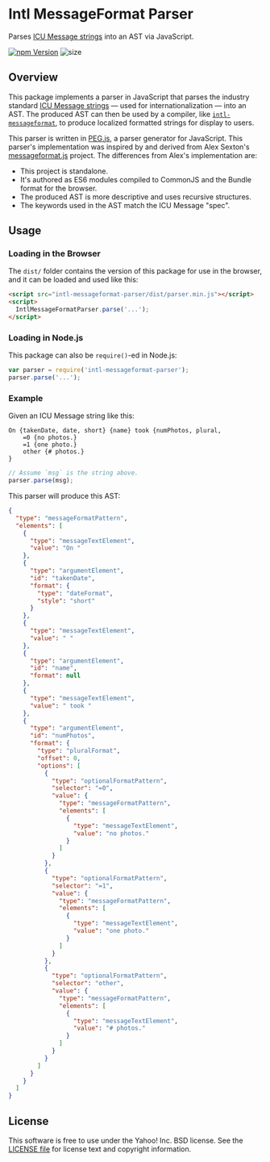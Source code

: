 # Intl MessageFormat Parser

Parses [ICU Message strings][icu] into an AST via JavaScript.

[![npm Version][npm-badge]][npm]
![size](https://badgen.net/bundlephobia/minzip/intl-messageformat-parser)

## Overview

This package implements a parser in JavaScript that parses the industry standard [ICU Message strings][icu] — used for internationalization — into an AST. The produced AST can then be used by a compiler, like [`intl-messageformat`][intl-mf], to produce localized formatted strings for display to users.

This parser is written in [PEG.js][], a parser generator for JavaScript. This parser's implementation was inspired by and derived from Alex Sexton's [messageformat.js][] project. The differences from Alex's implementation are:

- This project is standalone.
- It's authored as ES6 modules compiled to CommonJS and the Bundle format for the browser.
- The produced AST is more descriptive and uses recursive structures.
- The keywords used in the AST match the ICU Message "spec".

## Usage

### Loading in the Browser

The `dist/` folder contains the version of this package for use in the browser, and it can be loaded and used like this:

```html
<script src="intl-messageformat-parser/dist/parser.min.js"></script>
<script>
  IntlMessageFormatParser.parse('...');
</script>
```

### Loading in Node.js

This package can also be `require()`-ed in Node.js:

```js
var parser = require('intl-messageformat-parser');
parser.parse('...');
```

### Example

Given an ICU Message string like this:

```
On {takenDate, date, short} {name} took {numPhotos, plural,
    =0 {no photos.}
    =1 {one photo.}
    other {# photos.}
}
```

```js
// Assume `msg` is the string above.
parser.parse(msg);
```

This parser will produce this AST:

```json
{
  "type": "messageFormatPattern",
  "elements": [
    {
      "type": "messageTextElement",
      "value": "On "
    },
    {
      "type": "argumentElement",
      "id": "takenDate",
      "format": {
        "type": "dateFormat",
        "style": "short"
      }
    },
    {
      "type": "messageTextElement",
      "value": " "
    },
    {
      "type": "argumentElement",
      "id": "name",
      "format": null
    },
    {
      "type": "messageTextElement",
      "value": " took "
    },
    {
      "type": "argumentElement",
      "id": "numPhotos",
      "format": {
        "type": "pluralFormat",
        "offset": 0,
        "options": [
          {
            "type": "optionalFormatPattern",
            "selector": "=0",
            "value": {
              "type": "messageFormatPattern",
              "elements": [
                {
                  "type": "messageTextElement",
                  "value": "no photos."
                }
              ]
            }
          },
          {
            "type": "optionalFormatPattern",
            "selector": "=1",
            "value": {
              "type": "messageFormatPattern",
              "elements": [
                {
                  "type": "messageTextElement",
                  "value": "one photo."
                }
              ]
            }
          },
          {
            "type": "optionalFormatPattern",
            "selector": "other",
            "value": {
              "type": "messageFormatPattern",
              "elements": [
                {
                  "type": "messageTextElement",
                  "value": "# photos."
                }
              ]
            }
          }
        ]
      }
    }
  ]
}
```

## License

This software is free to use under the Yahoo! Inc. BSD license.
See the [LICENSE file][] for license text and copyright information.

[npm]: https://www.npmjs.org/package/intl-messageformat-parser
[npm-badge]: https://img.shields.io/npm/v/intl-messageformat-parser.svg?style=flat-square
[icu]: http://userguide.icu-project.org/formatparse/messages
[intl-mf]: https://github.com/formatjs/formatjs
[peg.js]: https://pegjs.org/
[messageformat.js]: https://github.com/SlexAxton/messageformat.js
[license file]: https://github.com/formatjs/formatjs/blob/master/LICENSE
